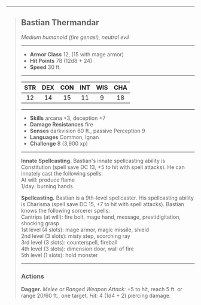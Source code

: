 ***
> ## Bastian Thermandar
> *Medium humanoid (fire genasi), neutral evil*
> 
> ***
> 
> - **Armor Class** 12, (15 with mage armor)
> - **Hit Points** 78 (12d8 + 24)
> - **Speed** 30 ft.
> 
> ***
> 
> |STR|DEX|CON|INT|WIS|CHA|
> |:---:|:---:|:---:|:---:|:---:|:---:|
> |12|14|15|11|9|18|
> 
> ***
> 
> - **Skills** arcana +3, deception +7
> - **Damage Resistances** fire
> - **Senses** darkvision 60 ft., passive Perception 9
> - **Languages** Common, Ignan
> - **Challenge** 8 (3,900 xp)
> 
> ***
> 
> **Innate Spellcasting.** Bastian's innate spellcasting ability is Constitution (spell save DC 13, +5 to hit with spell attacks). He can innately cast the following spells:  
> At will: produce flame  
> 1/day: burning hands
> 
> **Spellcasting.** Bastian is a 9th-level spellcaster. His spellcasting ability is Charisma (spell save DC 15, +7 to hit with spell attacks). Bastian knows the following sorcerer spells:  
> Cantrips (at will): fire bolt, mage hand, message, prestidigitation, shocking grasp  
> 1st level (4 slots): mage armor, magic missile, shield  
> 2nd level (3 slots): misty step, scorching ray  
> 3rd level (3 slots): counterspell, fireball  
> 4th level (3 slots): dimension door, wall of fire  
> 5th level (1 slots): hold monster
> 
> ***
> 
> ### Actions
> **Dagger.** *Melee or Ranged Weapon Attack:* +5 to hit, reach 5 ft. or range 20/60 ft., one target. *Hit:* 4 (1d4 + 2) piercing damage.